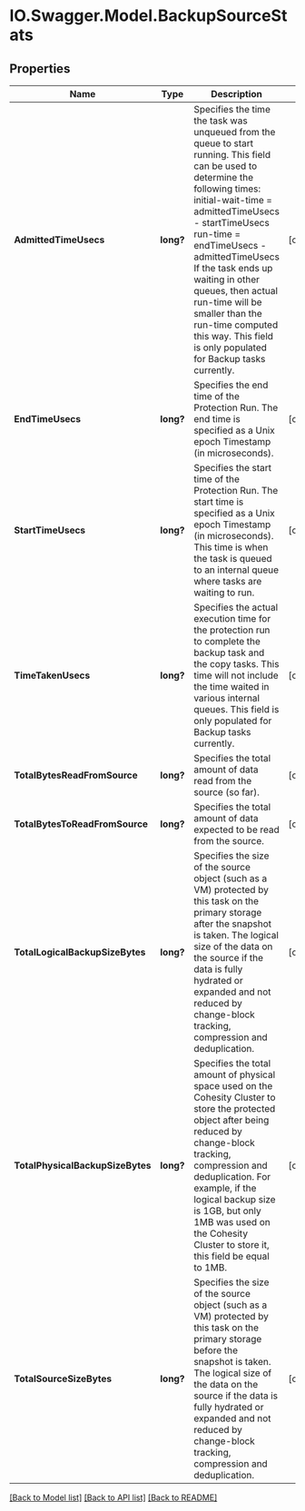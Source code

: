 # IO.Swagger.Model.BackupSourceStats
## Properties

Name | Type | Description | Notes
------------ | ------------- | ------------- | -------------
**AdmittedTimeUsecs** | **long?** | Specifies the time the task was unqueued from the queue to start running. This field can be used to determine the following times: initial-wait-time &#x3D; admittedTimeUsecs - startTimeUsecs run-time &#x3D; endTimeUsecs - admittedTimeUsecs If the task ends up waiting in other queues, then actual run-time will be smaller than the run-time computed this way. This field is only populated for Backup tasks currently. | [optional] 
**EndTimeUsecs** | **long?** | Specifies the end time of the Protection Run. The end time is specified as a Unix epoch Timestamp (in microseconds). | [optional] 
**StartTimeUsecs** | **long?** | Specifies the start time of the Protection Run. The start time is specified as a Unix epoch Timestamp (in microseconds). This time is when the task is queued to an internal queue where tasks are waiting to run. | [optional] 
**TimeTakenUsecs** | **long?** | Specifies the actual execution time for the protection run to complete the backup task and the copy tasks. This time will not include the time waited in various internal queues. This field is only populated for Backup tasks currently. | [optional] 
**TotalBytesReadFromSource** | **long?** | Specifies the total amount of data read from the source (so far). | [optional] 
**TotalBytesToReadFromSource** | **long?** | Specifies the total amount of data expected to be read from the source. | [optional] 
**TotalLogicalBackupSizeBytes** | **long?** | Specifies the size of the source object (such as a VM) protected by this task on the primary storage after the snapshot is taken. The logical size of the data on the source if the data is fully hydrated or expanded and not reduced by change-block tracking, compression and deduplication. | [optional] 
**TotalPhysicalBackupSizeBytes** | **long?** | Specifies the total amount of physical space used on the Cohesity Cluster to store the protected object after being reduced by change-block tracking, compression and deduplication. For example, if the logical backup size is 1GB, but only 1MB was used on the Cohesity Cluster to store it, this field be equal to 1MB. | [optional] 
**TotalSourceSizeBytes** | **long?** | Specifies the size of the source object (such as a VM) protected by this task on the primary storage before the snapshot is taken. The logical size of the data on the source if the data is fully hydrated or expanded and not reduced by change-block tracking, compression and deduplication. | [optional] 

[[Back to Model list]](../README.md#documentation-for-models) [[Back to API list]](../README.md#documentation-for-api-endpoints) [[Back to README]](../README.md)

